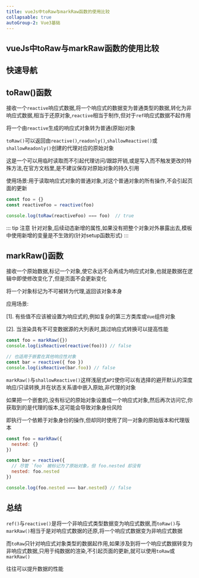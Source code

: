 ```yaml
---
title: vueJs中toRaw与markRaw函数的使用比较
collapsable: true
autoGroup-2: Vue3基础
---
```


## vueJs中toRaw与markRaw函数的使用比较

## 快速导航

<TOC />


## toRaw()函数

接收一个`reactive`响应式数据,将一个响应式的数据变为普通类型的数据,转化为非响应式数据,相当于还原对象,`reactive`相当于制作,但对于`ref`响应式数据不起作用

将一个由`reactive`生成的响应式对象转为普通(原始)对象

`toRaw()`可以返回由`reactive()`,`readonly()`,`shallowReactive()`或`shallowReadonly()`创建的代理对应的原始对象

这是一个可以用临时读取而不引起代理访问/跟踪开销,或是写入而不触发更改的特殊方法,在官方文档里,是不建议保存对原始对象的持久引用

使用场景:用于读取响应式对象的普通对象,对这个普通对象的所有操作,不会引起页面的更新

```js
const foo = {}
const reactiveFoo = reactive(foo)

console.log(toRaw(reactiveFoo) === foo)  // true
```

::: tip 注意
针对对象,后续动态新增的属性,如果没有把整个对象对外暴露出去,模板中使用新增的变量是不生效的(针对setup函数形式)
:::

## markRaw()函数

接收一个原始数据,标记一个对象,使它永远不会再成为响应式对象,也就是数据在逻辑中即使修改变化了,但是页面不会更新变化

将一个对象标记为不可被转为代理,返回该对象本身

应用场景:

[1]. 有些值不应该被设置为响应式的,例如复杂的第三方类库或`Vue`组件对象

[2]. 当渲染具有不可变数据源的大列表时,跳过响应式转换可以提高性能

```js
const foo = markRaw({})
console.log(isReactive(reactive(foo))) // false

// 也适用于嵌套在其他响应性对象
const bar = reactive({ foo })
console.log(isReactive(bar.foo)) // false
```

`markRaw()`与`shallowReactive()`这样浅层式`API`使你可以有选择的避开默认的深度响应/只读转换,并在状态关系谱中嵌入原始,非代理的对象

如果把一个嵌套的,没有标记的原始对象设置成一个响应式对象,然后再次访问它,你获取到的是代理的版本,这可能会导致对象身份风险

即执行一个依赖于对象身份的操作,但却同时使用了同一对象的原始版本和代理版本
```js
const foo = markRaw({
  nested: {}
})

const bar = reactive({
  // 尽管 `foo` 被标记为了原始对象，但 foo.nested 却没有
  nested: foo.nested
})

console.log(foo.nested === bar.nested) // false
```

## 总结

`ref()`与`reactive()`是将一个非响应式类型数据变为响应式数据,而`toRaw()`与`markRaw()`相当于是对响应式数据的还原,将一个响应式数据变为非响应式数据

而`toRaw`只针对响应式对象类型的数据起作用,如果涉及到将一个响应式数据转变为非响应式数据,只用于纯数据的渲染,不引起页面的更新,就可以使用`toRaw`或`markRaw()`

往往可以提升数据的性能

<footer-FooterLink :isShareLink="false" :isDaShang="true" />
<footer-FeedBack />





